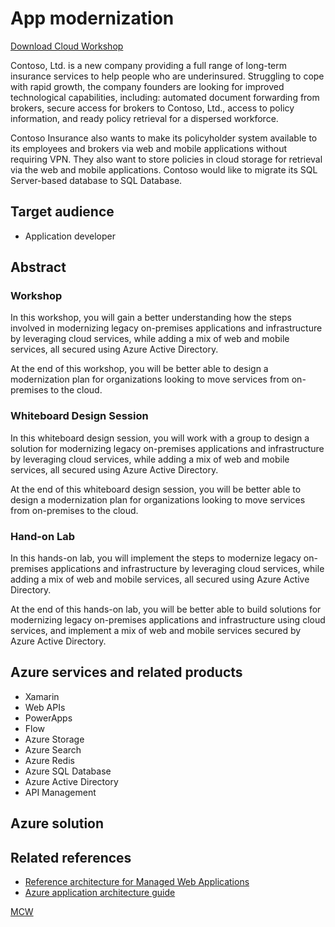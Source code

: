 # App modernization

[Download Cloud Workshop](https://github.com/Microsoft/MCW-App-modernization/archive/master.zip)

Contoso, Ltd. is a new company providing a full range of long-term insurance services to help people who are underinsured. Struggling to cope with rapid growth, the company founders are looking for improved technological capabilities, including: automated document forwarding from brokers, secure access for brokers to Contoso, Ltd., access to policy information, and ready policy retrieval for a dispersed workforce.

Contoso Insurance also wants to make its policyholder system available to its employees and brokers via web and mobile applications without requiring VPN. They also want to store policies in cloud storage for retrieval via the web and mobile applications. Contoso would like to migrate its SQL Server-based database to SQL Database.

## Target audience

- Application developer

## Abstract

### Workshop

In this workshop, you will gain a better understanding how the steps involved in modernizing legacy on-premises applications and infrastructure by leveraging cloud services, while adding a mix of web and mobile services, all secured using Azure Active Directory.

At the end of this workshop, you will be better able to design a modernization plan for organizations looking to move services from on-premises to the cloud.

### Whiteboard Design Session

In this whiteboard design session, you will work with a group to design a solution for modernizing legacy on-premises applications and infrastructure by leveraging cloud services, while adding a mix of web and mobile services, all secured using Azure Active Directory.

At the end of this whiteboard design session, you will be better able to design a modernization plan for organizations looking to move services from on-premises to the cloud.

### Hand-on Lab

In this hands-on lab, you will implement the steps to modernize legacy on-premises applications and infrastructure by leveraging cloud services, while adding a mix of web and mobile services, all secured using Azure Active Directory.

At the end of this hands-on lab, you will be better able to build solutions for modernizing legacy on-premises applications and infrastructure using cloud services, and implement a mix of web and mobile services secured by Azure Active Directory.


## Azure services and related products

- Xamarin
- Web APIs
- PowerApps
- Flow
- Azure Storage
- Azure Search
- Azure Redis
- Azure SQL Database
- Azure Active Directory
- API Management

## Azure solution

## Related references
- [Reference architecture for Managed Web Applications](https://docs.microsoft.com/en-us/azure/architecture/reference-architectures/app-service-web-app/) 
- [Azure application architecture guide](https://docs.microsoft.com/en-us/azure/architecture/guide/) 

[MCW](https://github.com/Microsoft/MCW)
